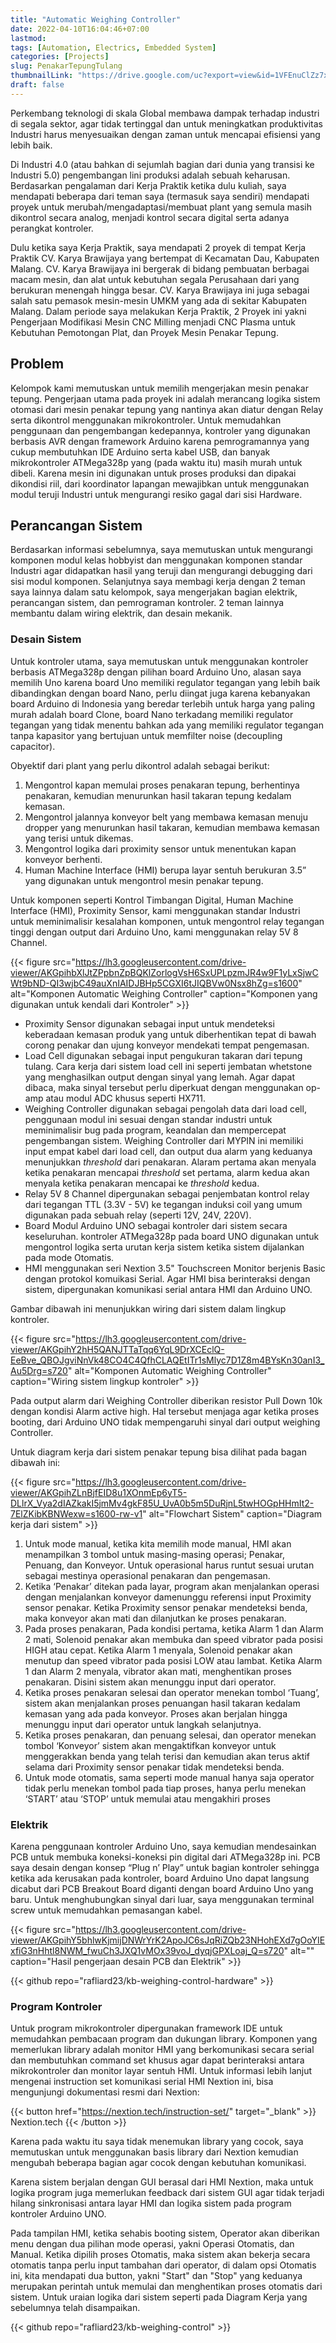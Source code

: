 ```yaml
---
title: "Automatic Weighing Controller"
date: 2022-04-10T16:04:46+07:00
lastmod:
tags: [Automation, Electrics, Embedded System]
categories: [Projects]
slug: PenakarTepungTulang
thumbnailLink: "https://drive.google.com/uc?export=view&id=1VFEnuClZz7xtp1397IYXS08nnSF1oDW4"
draft: false
---
```


Perkembang teknologi di skala Global membawa dampak terhadap industri di segala sektor, agar tidak tertinggal dan untuk meningkatkan produktivitas Industri harus menyesuaikan dengan zaman untuk mencapai efisiensi yang lebih baik.

Di Industri 4.0 (atau bahkan di sejumlah bagian dari dunia yang transisi ke Industri 5.0) pengembangan lini produksi adalah sebuah keharusan. Berdasarkan pengalaman dari Kerja Praktik ketika dulu kuliah, saya mendapati beberapa dari teman saya (termasuk saya sendiri) mendapati proyek untuk merubah/mengadaptasi/membuat plant yang semula masih dikontrol secara analog, menjadi kontrol secara digital serta adanya perangkat kontroler.

Dulu ketika saya Kerja Praktik, saya mendapati 2 proyek di tempat Kerja Praktik CV. Karya Brawijaya yang bertempat di Kecamatan Dau, Kabupaten Malang. CV. Karya Brawijaya ini bergerak di bidang pembuatan berbagai macam mesin, dan alat untuk kebutuhan segala Perusahaan dari yang berukuran menengah hingga besar. CV. Karya Brawijaya ini juga sebagai salah satu pemasok mesin-mesin UMKM yang ada di sekitar Kabupaten Malang. Dalam periode saya melakukan Kerja Praktik, 2 Proyek ini yakni Pengerjaan Modifikasi Mesin CNC Milling menjadi CNC Plasma untuk Kebutuhan Pemotongan Plat, dan Proyek Mesin Penakar Tepung.

## Problem

Kelompok kami memutuskan untuk memilih mengerjakan mesin penakar tepung. Pengerjaan utama pada proyek ini adalah merancang logika sistem otomasi dari mesin penakar tepung yang nantinya akan diatur dengan Relay serta dikontrol menggunakan mikrokontroler. Untuk memudahkan penggunaan dan pengembangan kedepannya, kontroler yang digunakan berbasis AVR dengan framework Arduino karena pemrogramannya yang cukup membutuhkan IDE Arduino serta kabel USB, dan banyak mikrokontroler ATMega328p yang (pada waktu itu) masih murah untuk dibeli. Karena mesin ini digunakan untuk proses produksi dan dipakai dikondisi riil, dari koordinator lapangan mewajibkan untuk menggunakan modul teruji Industri untuk mengurangi resiko gagal dari sisi Hardware.

## Perancangan Sistem

Berdasarkan informasi sebelumnya, saya memutuskan untuk mengurangi komponen modul kelas hobbyist dan menggunakan komponen standar Industri agar didapatkan hasil yang teruji dan mengurangi debugging dari sisi modul komponen. Selanjutnya saya membagi kerja dengan 2 teman saya lainnya dalam satu kelompok, saya mengerjakan bagian elektrik, perancangan sistem, dan pemrograman kontroler. 2 teman lainnya membantu dalam wiring elektrik, dan desain mekanik.

### Desain Sistem

Untuk kontroler utama, saya memutuskan untuk menggunakan kontroler berbasis ATMega328p dengan pilihan board Arduino Uno, alasan saya memilih Uno karena board Uno memiliki regulator tegangan yang lebih baik dibandingkan dengan board Nano, perlu diingat juga karena kebanyakan board Arduino di Indonesia yang beredar terlebih untuk harga yang paling murah adalah board Clone, board Nano terkadang memiliki regulator tegangan yang tidak menentu bahkan ada yang memiliki regulator tegangan tanpa kapasitor yang bertujuan untuk memfilter noise (decoupling capacitor).

Obyektif dari plant yang perlu dikontrol adalah sebagai berikut:

1. Mengontrol kapan memulai proses penakaran tepung, berhentinya penakaran, kemudian menurunkan hasil takaran tepung kedalam kemasan.
2. Mengontrol jalannya konveyor belt yang membawa kemasan menuju dropper yang menurunkan hasil takaran, kemudian membawa kemasan yang terisi untuk dikemas.
3. Mengontrol logika dari proximity sensor untuk menentukan kapan konveyor berhenti.
4. Human Machine Interface (HMI) berupa layar sentuh berukuran 3.5” yang digunakan untuk mengontrol mesin penakar tepung.

Untuk komponen seperti Kontrol Timbangan Digital, Human Machine Interface (HMI), Proximity Sensor, kami menggunakan standar Industri untuk meminimalisir kesalahan komponen, untuk mengontrol relay tegangan tinggi dengan output dari Arduino Uno, kami menggunakan relay 5V 8 Channel. 

{{< figure
    src="https://lh3.googleusercontent.com/drive-viewer/AKGpihbXlJtZPpbnZpBQKlZorlogVsH6SxUPLpzmJR4w9F1yLxSjwCWt9bND-QI3wjbC49auXnIAIDJBHp5CGXI6tJIQBVw0Nsx8hZg=s1600"
    alt="Komponen Automatic Weighing Controller"
    caption="Komponen yang digunakan untuk kendali dari Kontroler"
    >}}

+ Proximity Sensor digunakan sebagai input untuk mendeteksi keberadaan kemasan produk yang untuk diberhentikan tepat di bawah corong penakar dan ujung konveyor mendekati tempat pengemasan.
+ Load Cell digunakan sebagai input pengukuran takaran dari tepung tulang. Cara kerja dari sistem load cell ini seperti jembatan whetstone yang menghasilkan output dengan sinyal yang lemah. Agar dapat dibaca, maka sinyal tersebut perlu diperkuat dengan menggunakan op-amp atau modul ADC khusus seperti HX711.
+ Weighing Controller digunakan sebagai pengolah data dari load cell, penggunaan modul ini sesuai dengan standar industri untuk meminimalisir bug pada program, keandalan dan mempercepat pengembangan sistem. Weighing Controller dari MYPIN ini memiliki input empat kabel dari load cell, dan output dua alarm yang keduanya menunjukkan *threshold* dari penakaran. Alaram pertama akan menyala ketika penakaran mencapai *threshold* set pertama, alarm kedua akan menyala ketika penakaran mencapai ke *threshold* kedua.
+ Relay 5V 8 Channel dipergunakan sebagai penjembatan kontrol relay dari tegangan TTL (3.3V - 5V) ke tegangan induksi coil yang umum digunakan pada sebuah relay (seperti 12V, 24V, 220V).
+ Board Modul Arduino UNO sebagai kontroler dari sistem secara keseluruhan. kontroler ATMega328p pada board UNO digunakan untuk mengontrol logika serta urutan kerja sistem ketika sistem dijalankan pada mode Otomatis.
+ HMI menggunakan seri Nextion 3.5" Touchscreen Monitor berjenis Basic dengan protokol komuikasi Serial. Agar HMI bisa berinteraksi dengan sistem, dipergunakan komunikasi serial antara HMI dan Arduino UNO. 

Gambar dibawah ini menunjukkan wiring dari sistem dalam lingkup kontroler.

{{< figure
    src="https://lh3.googleusercontent.com/drive-viewer/AKGpihY2hH5QANJTTaTqq6YqL9DrXCEclQ-EeBve_QBOJgviNnVk48CO4C4QfhCLAQEtITr1sMlyc7D1Z8m4BYsKn30anI3_Au5Drg=s720"
    alt="Komponen Automatic Weighing Controller"
    caption="Wiring sistem lingkup kontroler"
    >}}

Pada output alarm dari Weighing Controller diberikan resistor Pull Down 10k dengan kondisi Alarm active high. Hal tersebut menjaga agar ketika proses booting, dari Arduino UNO tidak mempengaruhi sinyal dari output weighing Controller.

Untuk diagram kerja dari sistem penakar tepung bisa dilihat pada bagan dibawah ini:

{{< figure
    src="https://lh3.googleusercontent.com/drive-viewer/AKGpihZLnBjfEID8u1XOnmEp6yT5-DLlrX_Vya2dIAZkakI5jmMv4gkF85U_UvA0b5m5DuRjnL5twHOGpHHmIt2-7ElZKibKBNWexw=s1600-rw-v1"
    alt="Flowchart Sistem"
    caption="Diagram kerja dari sistem"
    >}}

1. Untuk mode manual, ketika kita memilih mode manual, HMI akan menampilkan 3 tombol untuk masing-masing operasi; Penakar, Penuang, dan Konveyor. Untuk operasional harus runtut sesuai urutan sebagai mestinya operasional penakaran dan pengemasan.
2. Ketika ‘Penakar’ ditekan pada layar, program akan menjalankan operasi dengan menjalankan konveyor damenunggu referensi input Proximity sensor penakar. Ketika Proximity sensor penakar mendeteksi benda, maka konveyor akan mati dan dilanjutkan ke proses penakaran.
3. Pada proses penakaran, Pada kondisi pertama, ketika Alarm 1 dan Alarm 2 mati, Solenoid penakar akan membuka dan speed vibrator pada posisi HIGH atau cepat. Ketika Alarm 1 menyala, Solenoid penakar akan menutup dan speed vibrator pada posisi LOW atau lambat. Ketika Alarm 1 dan Alarm 2 menyala, vibrator akan mati, menghentikan proses penakaran. Disini sistem akan menunggu input dari operator.
4. Ketika proses penakaran selesai dan operator menekan tombol ‘Tuang’, sistem akan menjalankan proses penuangan hasil takaran kedalam kemasan yang ada pada konveyor. Proses akan berjalan hingga menunggu input dari operator untuk langkah selanjutnya.
5. Ketika proses penakaran, dan penuang selesai, dan operator menekan tombol ‘Konveyor’ sistem akan mengaktifkan konveyor untuk menggerakkan benda yang telah terisi dan kemudian akan terus aktif selama dari Proximity sensor penakar tidak mendeteksi benda.
6. Untuk mode otomatis, sama seperti mode manual hanya saja operator tidak perlu menekan tombol pada tiap proses, hanya perlu menekan ‘START’ atau ‘STOP’ untuk memulai atau mengakhiri proses

### Elektrik

Karena penggunaan kontroler Arduino Uno, saya kemudian mendesainkan PCB untuk membuka koneksi-koneksi pin digital dari ATMega328p ini. PCB saya desain dengan konsep “Plug n’ Play” untuk bagian kontroler sehingga ketika ada kerusakan pada kontroler, board Arduino Uno dapat langsung dicabut dari PCB Breakout Board diganti dengan board Arduino Uno yang baru. Untuk menghubungkan sinyal dari luar, saya menggunakan terminal screw untuk memudahkan pemasangan kabel.

{{< figure
    src="https://lh3.googleusercontent.com/drive-viewer/AKGpihY5bhlwKjmijDNWrYrK2ApoJC6sJqRiZQb23NHohEXd7gOoYIExfiG3nHhtl8NWM_fwuCh3JXQ1vMOx39voJ_dyqjGPXLoaj_Q=s720"
    alt=""
    caption="Hasil pengerjaan desain PCB dan Elektrik"
    >}}

{{< github repo="rafliard23/kb-weighing-control-hardware" >}}

### Program Kontroler

Untuk program mikrokontroler dipergunakan framework IDE untuk memudahkan pembacaan program dan dukungan library. Komponen yang memerlukan library adalah monitor HMI yang berkomunikasi secara serial dan membutuhkan command set khusus agar dapat berinteraksi antara mikrokontroler dan monitor layar sentuh HMI. Untuk informasi lebih lanjut mengenai instruction set komunikasi serial HMI Nextion ini, bisa mengunjungi dokumentasi resmi dari Nextion:

{{< button href="https://nextion.tech/instruction-set/" target="_blank" >}} Nextion.tech {{< /button >}}

Karena pada waktu itu saya tidak menemukan library yang cocok, saya memutuskan untuk menggunakan basis library dari Nextion kemudian mengubah beberapa bagian agar cocok dengan kebutuhan komunikasi.

Karena sistem berjalan dengan GUI berasal dari HMI Nextion, maka untuk logika program juga memerlukan feedback dari sistem GUI agar tidak terjadi hilang sinkronisasi antara layar HMI dan logika sistem pada program kontroler Arduino UNO.

Pada tampilan HMI, ketika sehabis booting sistem, Operator akan diberikan menu dengan dua pilihan mode operasi, yakni Operasi Otomatis, dan Manual. Ketika dipilih proses Otomatis, maka sistem akan bekerja secara otomatis tanpa perlu input tambahan dari operator, di dalam opsi Otomatis ini, kita mendapati dua button, yakni "Start" dan "Stop" yang keduanya merupakan perintah untuk memulai dan menghentikan proses otomatis dari sistem. Untuk uraian logika dari sistem seperti pada Diagram Kerja yang sebelumnya telah disampaikan.

{{< github repo="rafliard23/kb-weighing-control" >}}


